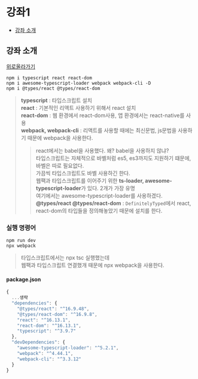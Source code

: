# 강좌1

  - [강좌 소개](#강좌-소개)





## 강좌 소개
[위로올라가기](#강좌1)


<pre><code>npm i typescript react react-dom
npm i awesome-typescript-loader webpack webpack-cli -D
npm i @types/react @types/react-dom</code></pre>

> **typescript** : 타입스크립트 설치 <br>
> **react** : 기본적인 리액트 사용하기 위해서 react 설치 <br>
> **react-dom** : 웹 환경에서 react-dom사용, 앱 환경에서는 react-native를 사용 <br>
> **webpack, webpack-cli** : 리액트를 사용할 때에는 최신문법, js문법을 사용하기 때문에 webpack을 사용한다. <br>
>> react에서는 babel을 사용했다. 왜? babel을 사용하지 않냐? <br>
>> 타입스크립트는 자체적으로 바벨처럼 es5, es3까지도 지원하기 떄문에, 바벨은 따로 필요없다. <br>
>> 가끔씩 타입스크립트도 바벨 사용하긴 한다. <br>
> 웹팩과 타입스크립트를 이어주기 위한 **ts-loader, awesome-typescript-loader**가 있다. 2개가 가장 유명 <br>
>> 여기에서는 awesome-typescript-loader를 사용하겠다. <br>
> **@types/react @types/react-dom** : `DefinitelyTyped`에서 react, react-dom의 타입들을 정의해놓았기 때문에 설치를 한다.

### 실행 명령어
<pre><code>npm run dev 
npx webpack</code></pre>

> 타입스크립트에서는 npx tsc 실행했는데 <br>
> 웹팩과 타입스크립트 연결했개 때문에 npx webpack을 사용한다. <br>

#### package.json
```js
{
  ...생략
  "dependencies": {
    "@types/react": "^16.9.48",
    "@types/react-dom": "^16.9.8",
    "react": "^16.13.1",
    "react-dom": "^16.13.1",
    "typescript": "^3.9.7"
  },
  "devDependencies": {
    "awesome-typescript-loader": "^5.2.1",
    "webpack": "^4.44.1",
    "webpack-cli": "^3.3.12"
  }
}
```